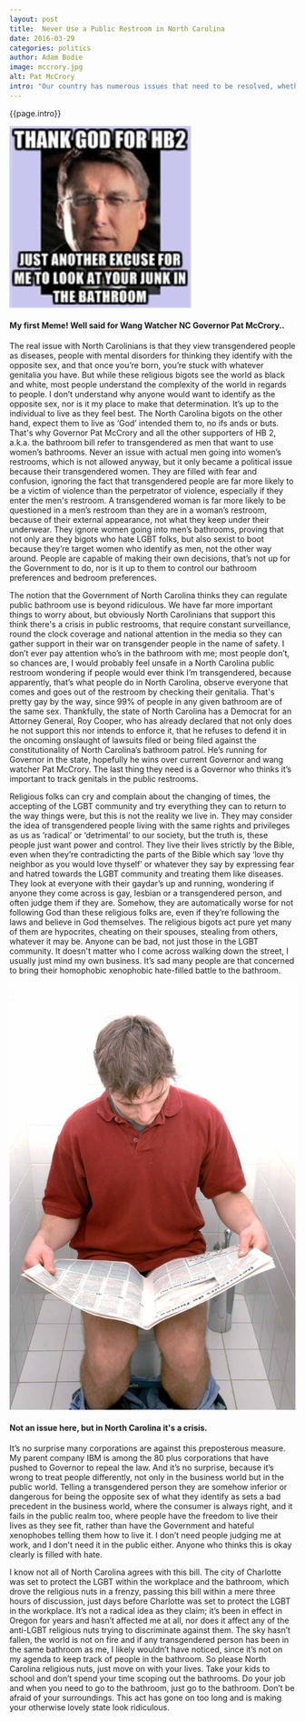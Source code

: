 ```yaml
---
layout: post
title:  Never Use a Public Restroom in North Carolina
date: 2016-03-29
categories: politics
author: Adam Bodie
image: mccrory.jpg
alt: Pat McCrory
intro: "Our country has numerous issues that need to be resolved, whether it’s the economy, security or health related issues. Yet some people in North Carolina have apparently found something far more drastic and destructive to our lives; bathrooms, and who can and can’t enter them. To hear North Carolinians talk, it’s no longer safe to go into a restroom without wondering who might sneak up from behind and attack you. You might as well not use public restrooms at all in the state of North Carolina, because suddenly, there has been an increase of men going into women’s restrooms and attacking them, except for the fact, of course, that men aren’t illegally going into women’s restrooms and they’re definitely not attacking them. So why all the hubbub over restrooms?"
---
```


<div class="article">
<p>{{page.intro}}</p>

<div class="blog-pic">
		<img src="/img/mccrory.jpg" data-toggle="tooltip" title="My first Meme!  Well said for Wang Watcher NC Governor Pat McCrory." class="image block img-responsive">
	<h4>My first Meme!  Well said for Wang Watcher NC Governor Pat McCrory..</h4>
</div>

<p>The real issue with North Carolinians is that they view transgendered people as diseases, people with mental disorders for thinking they identify with the opposite sex, and that once you’re born, you’re stuck with whatever genitalia you have.  But while these religious bigots see the world as black and white, most people understand the complexity of the world in regards to people.  I don’t understand why anyone would want to identify as the opposite sex, nor is it my place to make that determination.  It’s up to the individual to live as they feel best.  The North Carolina bigots on the other hand, expect them to live as ‘God’ intended them to, no ifs ands or buts.  That's why Governor Pat McCrory and all the other supporters of HB 2, a.k.a. the bathroom bill refer to transgendered as men that want to use women’s bathrooms.  Never an issue with actual men going into women’s restrooms, which is not allowed anyway, but it only became a political issue because their transgendered women.  They are filled with fear and confusion, ignoring the fact that transgendered people are far more likely to be a victim of violence than the perpetrator of violence, especially if they enter the men's restroom.  A transgendered woman is far more likely to be questioned in a men’s restroom than they are in a woman’s restroom, because of their external appearance, not what they keep under their underwear.  They ignore women going into men’s bathrooms, proving that not only are they bigots who hate LGBT folks, but also sexist to boot because they’re target women who identify as men, not the other way around.  People are capable of making their own decisions, that’s not up for the Government to do, nor is it up to them to control our bathroom preferences and bedroom preferences.</p>

<p>The notion that the Government of North Carolina thinks they can regulate public bathroom use is beyond ridiculous.  We have far more important things to worry about, but obviously North Carolinians that support this think there's a crisis in public restrooms, that require constant surveillance, round the clock coverage and national attention in the media so they can gather support in their war on transgender people in the name of safety.  I don’t ever pay attention who’s in the bathroom with me; most people don’t, so chances are, I would probably feel unsafe in a North Carolina public restroom wondering if people would ever think I’m transgendered, because apparently, that’s what people do in North Carolina, observe everyone that comes and goes out of the restroom by checking their genitalia.  That's pretty gay by the way, since 99% of people in any given bathroom are of the same sex.  Thankfully, the state of North Carolina has a Democrat for an Attorney General, Roy Cooper, who has already declared that not only does he not support this nor intends to enforce it, that he refuses to defend it in the oncoming onslaught of lawsuits filed or being filed against the constitutionality of North Carolina’s bathroom patrol.  He’s running for Governor in the state, hopefully he wins over current Governor and wang watcher Pat McCrory.  The last thing they need is a Governor who thinks it’s important to track genitals in the public restrooms.</p>

<p>Religious folks can cry and complain about the changing of times, the accepting of the LGBT community and try everything they can to return to the way things were, but this is not the reality we live in.  They may consider the idea of transgendered people living with the same rights and privileges as us as ‘radical’ or ‘detrimental’ to our society, but the truth is, these people just want power and control.  They live their lives strictly by the Bible, even when they’re contradicting the parts of the Bible which say ‘love thy neighbor as you would love thyself’ or whatever they say by expressing fear and hatred towards the LGBT community and treating them like diseases.  They look at everyone with their gaydar’s up and running, wondering if anyone they come across is gay, lesbian or a transgendered person, and often judge them if they are.  Somehow, they are automatically worse for not following God than these religious folks are, even if they’re following the laws and believe in God themselves.  The religious bigots act pure yet many of them are hypocrites, cheating on their spouses, stealing from others, whatever it may be.  Anyone can be bad, not just those in the LGBT community.  It doesn't matter who I come across walking down the street, I usually just mind my own business.  It’s sad many people are that concerned to bring their homophobic xenophobic hate-filled battle to the bathroom.</p>

<div class="blog-pic">
		<img src="/img/toilet.jpg" data-toggle="tooltip" title="Not an issue here, but in North Carolina it's a crisis." class="image block img-responsive pull-right">
	<h4>Not an issue here, but in North Carolina it's a crisis.</h4>
</div>



<p>It’s no surprise many corporations are against this preposterous measure.  My parent company IBM is among the 80 plus corporations that have pushed to Governor to repeal the law.  And it’s no surprise, because it’s wrong to treat people differently, not only in the business world but in the public world.  Telling a transgendered person they are somehow inferior or dangerous for being the opposite sex of what they identify as sets a bad precedent in the business world, where the consumer is always right, and it fails in the public realm too, where people have the freedom to live their lives as they see fit, rather than have the Government and hateful xenophobes telling them how to live it.  I don’t need people judging me at work, and I don't need it in the public either.  Anyone who thinks this is okay clearly is filled with hate.</p>

<p>I know not all of North Carolina agrees with this bill.  The city of Charlotte was set to protect the LGBT within the workplace and the bathroom, which drove the religious nuts in a frenzy, passing this bill within a mere three hours of discussion, just days before Charlotte was set to protect the LGBT in the workplace.  It’s not a radical idea as they claim; it’s been in effect in Oregon for years and hasn’t affected me at all, nor does it affect any of the anti-LGBT religious nuts trying to discriminate against them.  The sky hasn’t fallen, the world is not on fire and if any transgendered person has been in the same bathroom as me, I likely wouldn’t have noticed, since it’s not on my agenda to keep track of people in the bathroom.  So please North Carolina religious nuts, just move on with your lives.  Take your kids to school and don’t spend your time scoping out the bathrooms.  Do your job and when you need to go to the bathroom, just go to the bathroom.  Don’t be afraid of your surroundings.  This act has gone on too long and is making your otherwise lovely state look ridiculous.</p>

</div>